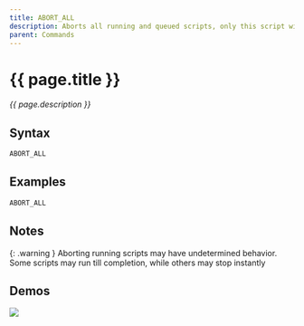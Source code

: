 ```yaml
---
title: ABORT_ALL
description: Aborts all running and queued scripts, only this script will continue
parent: Commands
---
```


# {{ page.title }}

_{{ page.description }}_

## Syntax

```java
ABORT_ALL 
```

## Examples

```java
ABORT_ALL
```

## Notes

{: .warning }
Aborting running scripts may have undetermined behavior. Some scripts may run till completion, while others may stop instantly

## Demos

![](N/A)

